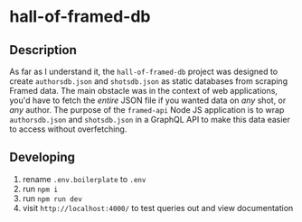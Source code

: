 # hall-of-framed-db

## Description

As far as I understand it, the `hall-of-framed-db` project was designed to create `authorsdb.json` and `shotsdb.json` as static databases from scraping Framed data. The main obstacle was in the context of web applications, you'd have to fetch the _entire_ JSON file if you wanted data on _any_ shot, or _any_ author. The purpose of the `framed-api` Node JS application is to wrap `authorsdb.json` and `shotsdb.json` in a GraphQL API to make this data easier to access without overfetching.

## Developing

1. rename `.env.boilerplate` to `.env`
2. run `npm i`
3. run `npm run dev`
4. visit `http://localhost:4000/` to test queries out and view documentation
